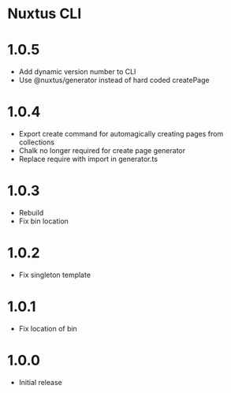 # Nuxtus CLI

# 1.0.5

- Add dynamic version number to CLI
- Use @nuxtus/generator instead of hard coded createPage

# 1.0.4

- Export create command for automagically creating pages from collections
- Chalk no longer required for create page generator
- Replace require with import in generator.ts

# 1.0.3

- Rebuild
- Fix bin location

# 1.0.2

- Fix singleton template

# 1.0.1

- Fix location of bin

# 1.0.0

- Initial release